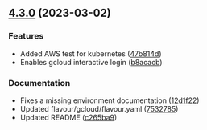 ## [4.3.0](https://github.com/dodevops/cloudcontrol/compare/v4.2.0...v4.3.0) (2023-03-02)


### Features

* Added AWS test for kubernetes ([47b814d](https://github.com/dodevops/cloudcontrol/commit/47b814d039d20cc29603c71663bccf5a7338ffcc))
* Enables gcloud interactive login ([b8acacb](https://github.com/dodevops/cloudcontrol/commit/b8acacb2e8b5cca3077a3d0083f36fd67b314ec2))


### Documentation

* Fixes a missing environment documentation ([12d1f22](https://github.com/dodevops/cloudcontrol/commit/12d1f22809fd715104d6e67a2899b15d41fb5db5))
* Updated flavour/gcloud/flavour.yaml ([7532785](https://github.com/dodevops/cloudcontrol/commit/75327850278d892ff13b4daad8e08407329a3a35))
* Updated README ([c265ba9](https://github.com/dodevops/cloudcontrol/commit/c265ba96015235ea0a143224239755b7fcbc806e))




